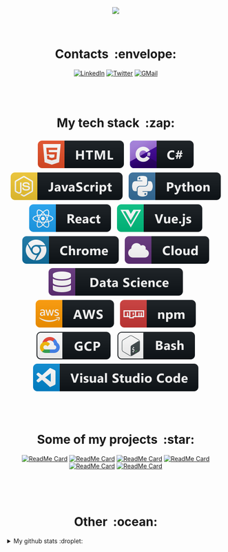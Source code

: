 <div align="center">
    <img height= "50" src="https://readme-typing-svg.herokuapp.com?font=consolas&color=000000&size=22&center=true&vCenter=true&width=600&height=30&lines=%23+Hi%2C+I'm+Qalib+Qurbanov.;%23+I'm+backend+%26+software+dev+from+Azerbaijan.;%23+Welcome+to+my+github+page!" />
</div>     <br>





<br>
<h1 align="center">Contacts&nbsp; :envelope:</h1>
<div align="center">
    <a href="https://www.linkedin.com/in/qalibqurbanov/"><img alt="LinkedIn" src="https://img.shields.io/badge/LinkedIn-0077B5?style=for-the-badge&logo=linkedin&logoColor=white"></a>
    <a href="https://twitter.com/QurbanovQalib"><img alt="Twitter" src="https://img.shields.io/badge/Twitter-1DA1F2?style=for-the-badge&logo=twitter&logoColor=white"></a>
    <a href="mailto:qurbanowqalib@gmail.com"><img alt="GMail" src="https://img.shields.io/badge/Gmail-D14836?style=for-the-badge&logo=gmail&logoColor=white"></a>
</div>     <br><br><br>





<h1 align="center">My tech stack&nbsp; :zap:</h1>
<div align="center">
    <!-- For more icons please follow  https://github.com/MikeCodesDotNET/ColoredBadges -->
    <img src="https://raw.githubusercontent.com/8bithemant/8bithemant/master/svg/dev/languages/html.svg" alt="html" style="vertical-align:top; margin:5px">    
    <img src="https://raw.githubusercontent.com/8bithemant/8bithemant/master/svg/dev/languages/csharp.svg" alt="csharp" style="vertical-align:top; margin:5px">
    <img src="https://raw.githubusercontent.com/8bithemant/8bithemant/master/svg/dev/languages/js.svg" alt="js" style="vertical-align:top; margin:5px">
    <img src="https://raw.githubusercontent.com/8bithemant/8bithemant/master/svg/dev/languages/python.svg" alt="python" style="vertical-align:top; margin:5px">
    <img src="https://raw.githubusercontent.com/8bithemant/8bithemant/master/svg/dev/frameworks/react.svg" alt="react" style="vertical-align:top; margin:5px">
    <img src="https://raw.githubusercontent.com/8bithemant/8bithemant/master/svg/dev/frameworks/vue.svg" alt="vue" style="vertical-align:top; margin:5px">
    <img src="https://raw.githubusercontent.com/8bithemant/8bithemant/master/svg/dev/misc/chrome.svg" alt="chrome" style="vertical-align:top; margin:5px">
    <img src="https://raw.githubusercontent.com/8bithemant/8bithemant/master/svg/dev/misc/cloud.svg" alt="cloud" style="vertical-align:top; margin:5px">
    <img src="https://raw.githubusercontent.com/8bithemant/8bithemant/master/svg/dev/misc/datascience.svg" alt="datascience" style="vertical-align:top; margin:5px">
    <img src="https://raw.githubusercontent.com/8bithemant/8bithemant/master/svg/dev/services/aws.svg" alt="aws" style="vertical-align:top; margin:5px">
    <img src="https://raw.githubusercontent.com/8bithemant/8bithemant/master/svg/dev/services/npm.svg" alt="npm" style="vertical-align:top; margin:5px">
    <img src="https://raw.githubusercontent.com/8bithemant/8bithemant/master/svg/dev/services/gcp.svg" alt="gcp" style="vertical-align:top; margin:5px">
    <img src="https://raw.githubusercontent.com/8bithemant/8bithemant/master/svg/dev/tools/bash.svg" alt="bash" style="vertical-align:top; margin:5px">
    <img src="https://raw.githubusercontent.com/8bithemant/8bithemant/master/svg/dev/tools/visualstudio_code.svg" alt="vscode" style="vertical-align:top; margin:5px">
</div>     <br><br><br>





<h1 align="center">Some of my projects&nbsp; :star:</h1>
<div align="center">

[![ReadMe Card](https://github-readme-stats.vercel.app/api/pin/?username=qalibqurbanov&repo=qalibqurbanov&theme=material-palenight)](https://github.com/qalibqurbanov/qalibqurbanov)
[![ReadMe Card](https://github-readme-stats.vercel.app/api/pin/?username=qalibqurbanov&repo=qalibqurbanov&theme=material-palenight)](https://github.com/qalibqurbanov/qalibqurbanov)
[![ReadMe Card](https://github-readme-stats.vercel.app/api/pin/?username=qalibqurbanov&repo=qalibqurbanov&theme=material-palenight)](https://github.com/qalibqurbanov/qalibqurbanov)
[![ReadMe Card](https://github-readme-stats.vercel.app/api/pin/?username=qalibqurbanov&repo=qalibqurbanov&theme=material-palenight)](https://github.com/qalibqurbanov/qalibqurbanov)
[![ReadMe Card](https://github-readme-stats.vercel.app/api/pin/?username=qalibqurbanov&repo=qalibqurbanov&theme=material-palenight)](https://github.com/qalibqurbanov/qalibqurbanov)
[![ReadMe Card](https://github-readme-stats.vercel.app/api/pin/?username=qalibqurbanov&repo=qalibqurbanov&theme=material-palenight)](https://github.com/qalibqurbanov/qalibqurbanov)
</div>     <br><br><br>





<h1 align="center">Other&nbsp; :ocean:</h1>
<details>
    <summary>My github stats :droplet:</summary><br>
    <div align="center" style="display:flex; justify-content:center; align-items:center;">
        <img height= "150" draggable="false" style="pointer-events: none; user-select:none;" src="https://github-readme-stats.vercel.app/api?username=qalibqurbanov&theme=material-palenight&show_icons=true&include_all_commits=true" />
        <img height= "150" draggable="false" style="pointer-events: none; user-select:none;" src="https://github-readme-stats.vercel.app/api/top-langs/?username=qalibqurbanov&theme=material-palenight&layout=compact" />
    </div>
</details>










[comments]: <> (----------------------------------------------------------------------------)










[comments]: <> (material-palenight, react, radical, midnight-purple, material-palenight)


[comments]: <>
(
<img src = "https://raw.githubusercontent.com/MartinHeinz/MartinHeinz/master/wave.gif" width = 35px>
<img src="https://camo.githubusercontent.com/a6af43479d42a1a2fb5c9b40ee7c8cb4166fe525162357d400ee99afe3eac2fa/68747470733a2f2f63756c746f667468657061727479706172726f742e636f6d2f706172726f74732f68642f676974687562706172726f742e676966" width=35px>
<img src="https://raw.githubusercontent.com/iCharlesZ/FigureBed/master/img/octocat.gif" width=35px><br>
<img src="https://camo.githubusercontent.com/992babdffd8c74a1502de375fbdf7e4d54773242/68747470733a2f2f6d656469612e67697068792e636f6d2f6d656469612f53576f536b4e36447854737a71494b4571762f67697068792e676966" width=250px>
)

